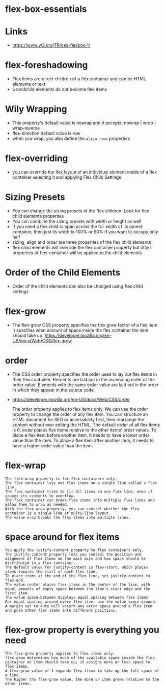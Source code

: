 # flex-box-essentials

# Links

- https://www.w3.org/TR/css-flexbox-1/

# flex-foreshadowing

- Flex items are direct children of a flex container and can be HTML elements or text
- Grandchild elements do not become flex items

# Wily Wrapping

- This property's default value is nowrap and it accepts: nowrap | wrap | wrap-reverse
- flex-direction default value is row
- when you wrap, you also define the `align rows` properties


# flex-overriding

- you can override the flex layout of an individual element inside of a flex container
selecting it and applying Flex Child Settings

 
# Sizing Presets

- You can change the sizing presets of the flex children. Look for flex child elements properties
- You can combine the sizing presets with width or height as well
- If you need a flex child to span across the full width of its parent container, then just its width to 100% or 50%
if you want to occupy only half
- sizing, align and order are three properties of the flex child elements
- flex child elements will override the flex container property but other properties of flex-container will be applied
to the child elements
 
# Order of the Child Elements

- Order of the child elements can also be changed using flex child settings


# flex-grow
 
- The flex-grow CSS property specifies the flex grow factor of a flex item. It specifies what amount of space inside the flex container the item should take up.
https://developer.mozilla.org/en-US/docs/Web/CSS/flex-grow

# order 

- The CSS order property specifies the order used to lay out flex items in their flex container. 
Elements are laid out in the ascending order of the order value. Elements with the same order value are laid out 
in the order in which they appear in the source code.

- https://developer.mozilla.org/en-US/docs/Web/CSS/order

    The order property applies to flex items only.
    We can use the order property to change the order of any flex item.
    You can structure an HTML document for SEO or accessibility first, then rearrange the content without ever editing the HTML.
    The default order of all flex items is 0.
    order places flex items relative to the other items' order values.
    To place a flex item before another item, it needs to have a lower order value than the item.
    To place a flex item after another item, it needs to have a higher order value than the item.


# flex-wrap

    The flex-wrap property is for flex containers only.
    The flex container lays out flex items on a single line called a flex line.
    The flex container tries to fit all items on one flex line, even if causes its contents to overflow.
    The flex container can break flex items into multiple flex lines and allow them to wrap as needed.
    With the flex-wrap property, you can control whether the flex container is a single-line or multi-line layout.
    The value wrap breaks the flex items into multiple lines.

# space around for flex items


    You apply the justify-content property to flex containers only.
    The justify-content property lets you control the position and alignment of flex Items on the main axis and how space should be distributed in a flex container.
    The default value for justify-content is flex-start, which places items towards the start of each flex line.
    To place items at the end of the flex line, set justify-content to flex-end.
    The value center places flex items in the center of the line, with equal amounts of empty space between the line's start edge and the first item.
    The value space-between displays equal spacing between flex items.
    For equal spacing around every flex item, use the value space-around.
    A margin set to auto will absorb any extra space around a flex item and push other flex items into different positions.

# flex-grow property is everything you need 

    The flex-grow property applies to flex items only.
    flex-grow determines how much of the available space inside the flex container an item should take up; it assigns more or less space to flex items.
    A flex-grow value of 1 expands flex items to take up the full space of a line.
    The higher the flex-grow value, the more an item grows relative to the other items.

